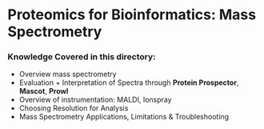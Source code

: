 # Proteomics for Bioinformatics: Mass Spectrometry

### Knowledge Covered in this directory:

  * Overview mass spectrometry 
  * Evaluation + Interpretation of Spectra through **Protein Prospector**, **Mascot**, **Prowl**
  * Overview of instrumentation: MALDI, Ionspray
  * Choosing Resolution for Analysis
  * Mass Spectrometry Applications, Limitations & Troubleshooting

